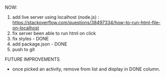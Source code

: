 NOW:
1. add live server using localhost (node.js) : https://stackoverflow.com/questions/38497334/how-to-run-html-file-on-localhost 
2. fix server been able to run html on click 
3. fix styles  - DONE
4. add package.json - DONE
5. push to git



FUTURE IMPROVEMENTS

- once picked an activity, remove from list and display in DONE column. 